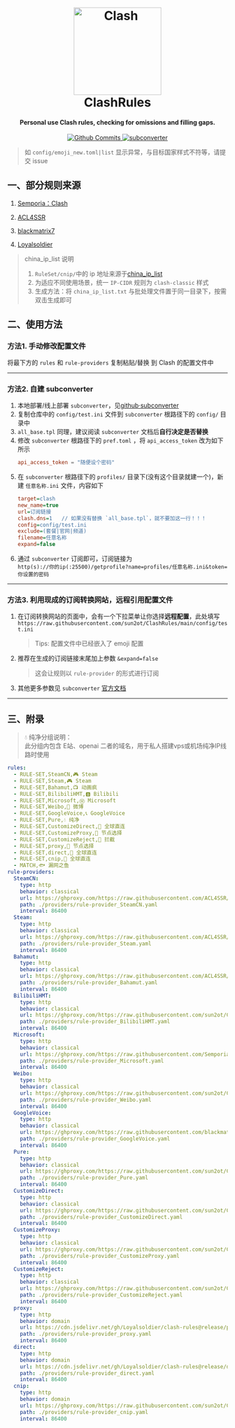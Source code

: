 <h1 align="center">
  <img src="https://github.com/Dreamacro/clash/raw/master/docs/logo.png" alt="Clash" width="200">
  <br>ClashRules<br>
</h1>

<h4 align="center">Personal use Clash rules, checking for omissions and filling gaps.</h4>

<p align="center">
  <a href="https://github.com/sun2ot/ClashRules/commits/main">
    <img src="https://img.shields.io/github/last-commit/sun2ot/ClashRules" alt="Github Commits">
  </a>
  <a href="https://github.com/tindy2013/subconverter">
    <img src="https://img.shields.io/badge/adapt-subconverter-green" alt="subconverter">
  </a>
</p>

> 如 `config/emoji_new.toml|list` 显示异常，与目标国家样式不符等，请提交 issue

## 一、部分规则来源

1. [Semporia：Clash](https://github.com/Semporia/Clash)

2. [ACL4SSR](https://github.com/ACL4SSR/ACL4SSR)

3. [blackmatrix7](https://github.com/blackmatrix7/ios_rule_script)

4. [Loyalsoldier](https://github.com/Loyalsoldier/clash-rules)

>china_ip_list 说明
>1. `RuleSet/cnip/`中的 ip 地址来源于[china_ip_list](https://github.com/17mon/china_ip_list)
>2. 为适应不同使用场景，统一 `IP-CIDR` 规则为 `clash-classic` 样式
>3. 生成方法：将 `china_ip_list.txt` 与批处理文件置于同一目录下，按需双击生成即可

## 二、使用方法

### 方法1. 手动修改配置文件

将最下方的 `rules` 和 `rule-providers` 复制粘贴/替换 到 Clash 的配置文件中

---

### 方法2. 自建 subconverter 

1. 本地部署/线上部署 `subconverter`，见[github·subconverter](https://github.com/tindy2013/subconverter/blob/master/README-cn.md)
2. 复制仓库中的 `config/test.ini` 文件到 `subconverter` 根路径下的 `config/` 目录中
3. `all_base.tpl` 同理，建议阅读 `subconverter` 文档后**自行决定是否替换**
4. 修改 `subconverter` 根路径下的 `pref.toml` ，将 `api_access_token` 改为如下所示
    ```toml
    api_access_token = "随便设个密码"
    ```
5. 在 `subconverter` 根路径下的 `profiles/` 目录下(没有这个目录就建一个)，新建 `任意名称.ini` 文件，内容如下
    ```ini
    target=clash
    new_name=true
    url=订阅链接
    clash.dns=1   // 如果没有替换 `all_base.tpl`，就不要加这一行！！！
    config=config/test.ini
    exclude=(套餐|官网|频道)
    filename=任意名称
    expand=false
    ```
6. 通过 `subconverter` 订阅即可，订阅链接为\
`http(s)://你的ip(:25500)/getprofile?name=profiles/任意名称.ini&token=你设置的密码`

---

### 方法3. 利用现成的订阅转换网站，远程引用配置文件

1. 在订阅转换网站的页面中，会有一个下拉菜单让你选择**远程配置**，此处填写\
`https://raw.githubusercontent.com/sun2ot/ClashRules/main/config/test.ini`
    > Tips: 配置文件中已经嵌入了 emoji 配置
2. 推荐在生成的订阅链接末尾加上参数 `&expand=false`
    > 这会让规则以 `rule-provider` 的形式进行订阅
3. 其他更多参数见 `subconverter` [官方文档](https://github.com/tindy2013/subconverter/blob/master/README-cn.md#%E8%B0%83%E7%94%A8%E8%AF%B4%E6%98%8E-%E8%BF%9B%E9%98%B6)

---

## 三、附录

> 💧 纯净分组说明：\
> 此分组内包含 E站、openai 二者的域名，用于私人搭建vps或机场纯净IP线路时使用

```yaml
rules:
  - RULE-SET,SteamCN,🎮️ Steam
  - RULE-SET,Steam,🎮️ Steam
  - RULE-SET,Bahamut,📺️ 动画疯
  - RULE-SET,BilibiliHMT,🅱 Bilibili
  - RULE-SET,Microsoft,Ⓜ️ Microsoft
  - RULE-SET,Weibo,👊 微博
  - RULE-SET,GoogleVoice,📞 GoogleVoice
  - RULE-SET,Pure,💧 纯净
  - RULE-SET,CustomizeDirect,🎯 全球直连
  - RULE-SET,CustomizeProxy,🚀 节点选择
  - RULE-SET,CustomizeReject,🛑 拦截
  - RULE-SET,proxy,🚀 节点选择
  - RULE-SET,direct,🎯 全球直连
  - RULE-SET,cnip,🎯 全球直连
  - MATCH,🐟 漏网之鱼
rule-providers:
  SteamCN:
    type: http
    behavior: classical
    url: https://ghproxy.com/https://raw.githubusercontent.com/ACL4SSR/ACL4SSR/master/Clash/Providers/Ruleset/SteamCN.yaml
    path: ./providers/rule-provider_SteamCN.yaml
    interval: 86400
  Steam:
    type: http
    behavior: classical
    url: https://ghproxy.com/https://raw.githubusercontent.com/ACL4SSR/ACL4SSR/master/Clash/Providers/Ruleset/Steam.yaml
    path: ./providers/rule-provider_Steam.yaml
    interval: 86400
  Bahamut:
    type: http
    behavior: classical
    url: https://ghproxy.com/https://raw.githubusercontent.com/ACL4SSR/ACL4SSR/master/Clash/Providers/Ruleset/Bahamut.yaml
    path: ./providers/rule-provider_Bahamut.yaml
    interval: 86400
  BilibiliHMT:
    type: http
    behavior: classical
    url: https://ghproxy.com/https://raw.githubusercontent.com/sun2ot/ClashRules/main/RuleSet/BilibiliHMT.yaml
    path: ./providers/rule-provider_BilibiliHMT.yaml
    interval: 86400
  Microsoft:
    type: http
    behavior: classical
    url: https://ghproxy.com/https://raw.githubusercontent.com/Semporia/Clash/master/Rule/Microsoft.yaml
    path: ./providers/rule-provider_Microsoft.yaml
    interval: 86400
  Weibo:
    type: http
    behavior: classical
    url: https://ghproxy.com/https://raw.githubusercontent.com/sun2ot/ClashRules/main/RuleSet/Weibo.yaml
    path: ./providers/rule-provider_Weibo.yaml
    interval: 86400
  GoogleVoice:
    type: http
    behavior: classical
    url: https://ghproxy.com/https://raw.githubusercontent.com/blackmatrix7/ios_rule_script/master/rule/Clash/GoogleVoice/GoogleVoice.yaml
    path: ./providers/rule-provider_GoogleVoice.yaml
    interval: 86400
  Pure:
    type: http
    behavior: classical
    url: https://ghproxy.com/https://raw.githubusercontent.com/sun2ot/ClashRules/main/RuleSet/Pure.yaml
    path: ./providers/rule-provider_Pure.yaml
    interval: 86400
  CustomizeDirect:
    type: http
    behavior: classical
    url: https://ghproxy.com/https://raw.githubusercontent.com/sun2ot/ClashRules/main/RuleSet/CustomizeDirect.yaml
    path: ./providers/rule-provider_CustomizeDirect.yaml
    interval: 86400
  CustomizeProxy:
    type: http
    behavior: classical
    url: https://ghproxy.com/https://raw.githubusercontent.com/sun2ot/ClashRules/main/RuleSet/CustomizeProxy.yaml
    path: ./providers/rule-provider_CustomizeProxy.yaml
    interval: 86400
  CustomizeReject:
    type: http
    behavior: classical
    url: https://ghproxy.com/https://raw.githubusercontent.com/sun2ot/ClashRules/main/RuleSet/CustomizeReject.yaml
    path: ./providers/rule-provider_CustomizeReject.yaml
    interval: 86400
  proxy:
    type: http
    behavior: domain
    url: https://cdn.jsdelivr.net/gh/Loyalsoldier/clash-rules@release/proxy.txt
    path: ./providers/rule-provider_proxy.yaml
    interval: 86400
  direct:
    type: http
    behavior: domain
    url: https://cdn.jsdelivr.net/gh/Loyalsoldier/clash-rules@release/direct.txt
    path: ./providers/rule-provider_direct.yaml
    interval: 86400
  cnip:
    type: http
    behavior: domain
    url: https://ghproxy.com/https://raw.githubusercontent.com/sun2ot/ClashRules/main/RuleSet/cnip/cnip.yaml
    path: ./providers/rule-provider_cnip.yaml
    interval: 86400
```
  
